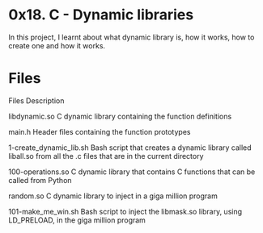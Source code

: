 # 0x18. C - Dynamic libraries

In this project, I learnt about what dynamic library is, how it works, how to create one and how it works. 




# Files

Files		Description

libdynamic.so	C dynamic library containing the function definitions

main.h		Header files containing the function prototypes

1-create_dynamic_lib.sh		Bash script that creates a dynamic library called liball.so from all the .c files that are in the current directory

100-operations.so	C dynamic library that contains C functions that can be called from Python

random.so	C dynamic library to inject in a giga million program

101-make_me_win.sh	Bash script to inject the libmask.so library, using LD_PRELOAD, in the giga million program
